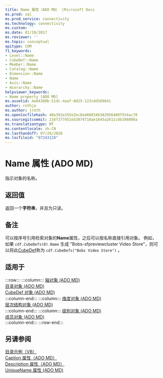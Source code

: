 ```yaml
---
title: Name 属性（ADO MD） |Microsoft Docs
ms.prod: sql
ms.prod_service: connectivity
ms.technology: connectivity
ms.custom: ''
ms.date: 01/19/2017
ms.reviewer: ''
ms.topic: conceptual
apitype: COM
f1_keywords:
- Level::Name
- CubeDef::Name
- Member::Name
- Catalog::Name
- Dimension::Name
- Name
- Axis::Name
- Hierarchy::Name
helpviewer_keywords:
- Name property [ADO MD]
ms.assetid: 4a04380b-51dc-4aaf-8d25-123cdd589641
author: rothja
ms.author: jroth
ms.openlocfilehash: 40a392e355e2ec8a468034b382956489f554ac78
ms.sourcegitcommit: 216f377451e53874718ae1645a2611cdb198808a
ms.translationtype: MT
ms.contentlocale: zh-CN
ms.lasthandoff: 07/28/2020
ms.locfileid: "87243128"
---
```

# <a name="name-property-ado-md"></a>Name 属性 (ADO MD)
指示对象的名称。  
  
## <a name="return-values"></a>返回值  
 返回一个**字符串**，并且为只读。  
  
## <a name="remarks"></a>备注  
 可以按序号引用检索对象的**Name**属性，之后可以按名称直接引用对象。 例如，如果 `cdf.CubeDefs(0).Name` 生成 "Bobs-sfpreviewcluster Video Store"，则可以将此[CubeDef](../../../ado/reference/ado-md-api/cubedef-object-ado-md.md)称为 `cdf.CubeDefs("Bobs Video Store")` 。  
  
## <a name="applies-to"></a>适用于  

:::row:::
    :::column:::
        [轴对象 (ADO MD)](../../../ado/reference/ado-md-api/axis-object-ado-md.md)  
        [目录对象 (ADO MD)](../../../ado/reference/ado-md-api/catalog-object-ado-md.md)  
        [CubeDef 对象 (ADO MD)](../../../ado/reference/ado-md-api/cubedef-object-ado-md.md)  
    :::column-end:::
    :::column:::
        [维度对象 (ADO MD)](../../../ado/reference/ado-md-api/dimension-object-ado-md.md)  
        [层次结构对象 (ADO MD)](../../../ado/reference/ado-md-api/hierarchy-object-ado-md.md)  
    :::column-end:::
    :::column:::
        [级别对象 (ADO MD)](../../../ado/reference/ado-md-api/level-object-ado-md.md)  
        [成员对象 (ADO MD)](../../../ado/reference/ado-md-api/member-object-ado-md.md)  
    :::column-end:::
:::row-end:::

## <a name="see-also"></a>另请参阅  
 [目录示例（VB）](../../../ado/reference/ado-md-api/catalog-example-vb.md)   
 [Caption 属性（ADO MD）](../../../ado/reference/ado-md-api/caption-property-ado-md.md)   
 [Description 属性（ADO MD）](../../../ado/reference/ado-md-api/description-property-ado-md.md)   
 [UniqueName 属性 (ADO MD)](../../../ado/reference/ado-md-api/uniquename-property-ado-md.md)
